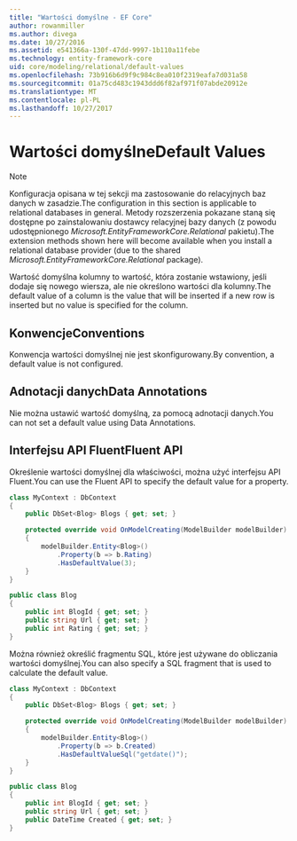 ```yaml
---
title: "Wartości domyślne - EF Core"
author: rowanmiller
ms.author: divega
ms.date: 10/27/2016
ms.assetid: e541366a-130f-47dd-9997-1b110a11febe
ms.technology: entity-framework-core
uid: core/modeling/relational/default-values
ms.openlocfilehash: 73b916b6d9f9c984c8ea010f2319eafa7d031a58
ms.sourcegitcommit: 01a75cd483c1943ddd6f82af971f07abde20912e
ms.translationtype: MT
ms.contentlocale: pl-PL
ms.lasthandoff: 10/27/2017
---
```

# <a name="default-values"></a><span data-ttu-id="78808-102">Wartości domyślne</span><span class="sxs-lookup"><span data-stu-id="78808-102">Default Values</span></span>

> [!NOTE]  
> <span data-ttu-id="78808-103">Konfiguracja opisana w tej sekcji ma zastosowanie do relacyjnych baz danych w zasadzie.</span><span class="sxs-lookup"><span data-stu-id="78808-103">The configuration in this section is applicable to relational databases in general.</span></span> <span data-ttu-id="78808-104">Metody rozszerzenia pokazane staną się dostępne po zainstalowaniu dostawcy relacyjnej bazy danych (z powodu udostępnionego *Microsoft.EntityFrameworkCore.Relational* pakietu).</span><span class="sxs-lookup"><span data-stu-id="78808-104">The extension methods shown here will become available when you install a relational database provider (due to the shared *Microsoft.EntityFrameworkCore.Relational* package).</span></span>

<span data-ttu-id="78808-105">Wartość domyślna kolumny to wartość, która zostanie wstawiony, jeśli dodaje się nowego wiersza, ale nie określono wartości dla kolumny.</span><span class="sxs-lookup"><span data-stu-id="78808-105">The default value of a column is the value that will be inserted if a new row is inserted but no value is specified for the column.</span></span>

## <a name="conventions"></a><span data-ttu-id="78808-106">Konwencje</span><span class="sxs-lookup"><span data-stu-id="78808-106">Conventions</span></span>

<span data-ttu-id="78808-107">Konwencja wartości domyślnej nie jest skonfigurowany.</span><span class="sxs-lookup"><span data-stu-id="78808-107">By convention, a default value is not configured.</span></span>

## <a name="data-annotations"></a><span data-ttu-id="78808-108">Adnotacji danych</span><span class="sxs-lookup"><span data-stu-id="78808-108">Data Annotations</span></span>

<span data-ttu-id="78808-109">Nie można ustawić wartość domyślną, za pomocą adnotacji danych.</span><span class="sxs-lookup"><span data-stu-id="78808-109">You can not set a default value using Data Annotations.</span></span>

## <a name="fluent-api"></a><span data-ttu-id="78808-110">Interfejsu API Fluent</span><span class="sxs-lookup"><span data-stu-id="78808-110">Fluent API</span></span>

<span data-ttu-id="78808-111">Określenie wartości domyślnej dla właściwości, można użyć interfejsu API Fluent.</span><span class="sxs-lookup"><span data-stu-id="78808-111">You can use the Fluent API to specify the default value for a property.</span></span>

<!-- [!code-csharp[Main](samples/core/relational/Modeling/FluentAPI/Samples/Relational/DefaultValue.cs?highlight=9)] -->
``` csharp
class MyContext : DbContext
{
    public DbSet<Blog> Blogs { get; set; }

    protected override void OnModelCreating(ModelBuilder modelBuilder)
    {
        modelBuilder.Entity<Blog>()
            .Property(b => b.Rating)
            .HasDefaultValue(3);
    }
}

public class Blog
{
    public int BlogId { get; set; }
    public string Url { get; set; }
    public int Rating { get; set; }
}
```

<span data-ttu-id="78808-112">Można również określić fragmentu SQL, które jest używane do obliczania wartości domyślnej.</span><span class="sxs-lookup"><span data-stu-id="78808-112">You can also specify a SQL fragment that is used to calculate the default value.</span></span>

<!-- [!code-csharp[Main](samples/core/relational/Modeling/FluentAPI/Samples/Relational/DefaultValueSql.cs?highlight=9)] -->
``` csharp
class MyContext : DbContext
{
    public DbSet<Blog> Blogs { get; set; }

    protected override void OnModelCreating(ModelBuilder modelBuilder)
    {
        modelBuilder.Entity<Blog>()
            .Property(b => b.Created)
            .HasDefaultValueSql("getdate()");
    }
}

public class Blog
{
    public int BlogId { get; set; }
    public string Url { get; set; }
    public DateTime Created { get; set; }
}
```
